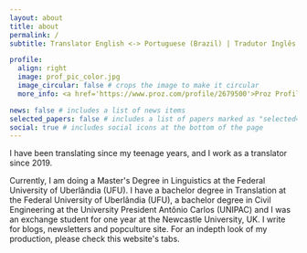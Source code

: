 ```yaml
---
layout: about
title: about
permalink: /
subtitle: Translator English <-> Portuguese (Brazil) | Tradutor Inglês <-> Português

profile:
  align: right
  image: prof_pic_color.jpg
  image_circular: false # crops the image to make it circular
  more_info: <a href='https://www.proz.com/profile/2679500'>Proz Profile</a>.

news: false # includes a list of news items
selected_papers: false # includes a list of papers marked as "selected={true}"
social: true # includes social icons at the bottom of the page
---
```

I have been translating since my teenage years, and I work as a translator since 2019.

Currently, I am doing a Master's Degree in Linguistics at the Federal University of Uberlândia (UFU). I have a bachelor degree in Translation at the Federal University of Uberlândia (UFU), a bachelor degree in Civil Engineering at the University President Antônio Carlos (UNIPAC) and I was an exchange student for one year at the Newcastle University, UK. I write for blogs, newsletters and popculture site. For an indepth look of my production, please check this website's tabs.
